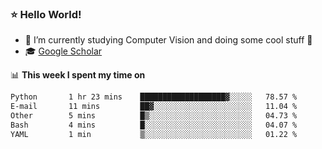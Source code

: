 ### ⭐️ Hello World!

<!--
**hologerry/hologerry** is a ✨ _special_ ✨ repository because its `README.md` (this file) appears on your GitHub profile.

Here are some ideas to get you started:

- 🔭 I’m currently working and studying on Computer Vision
- 🌱 I’m currently learning at Peking University
- 💬 Ask me about 
- 📫 How to reach me: E-mail
- 😄 Pronouns: he/his
- ⚡ Fun fact: Music is the Power
-->


- 🔭 I’m currently studying Computer Vision and doing some cool stuff 🤖
- 🎓 [Google Scholar](https://scholar.google.com/citations?user=3ykqW9wAAAAJ&hl=en)


📊 **This week I spent my time on**

<!--START_SECTION:waka-->

```txt
Python       1 hr 23 mins    ███████████████████▓░░░░░   78.57 %
E-mail       11 mins         ██▓░░░░░░░░░░░░░░░░░░░░░░   11.04 %
Other        5 mins          █▒░░░░░░░░░░░░░░░░░░░░░░░   04.73 %
Bash         4 mins          █░░░░░░░░░░░░░░░░░░░░░░░░   04.07 %
YAML         1 min           ▒░░░░░░░░░░░░░░░░░░░░░░░░   01.22 %
```

<!--END_SECTION:waka-->
